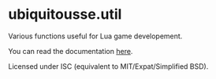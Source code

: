 # ubiquitousse.util

Various functions useful for Lua game developement.

You can read the documentation [here](https://reuh.github.io/ubiquitousse/modules/util.html).

Licensed under ISC (equivalent to MIT/Expat/Simplified BSD).
